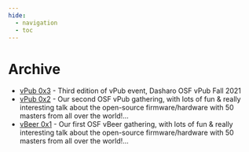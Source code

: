 ```yaml
---
hide:
  - navigation
  - toc
--- 
```


# Archive

* [vPub 0x3](archive/vpub-0x3.md) - Third edition of vPub event, Dasharo OSF
  vPub Fall 2021
* [vPub 0x2](archive/vpub-0x2.md) - Our second OSF vPub gathering, with lots of
  fun & really interesting talk about the open-source firmware/hardware with 50
  masters from all over the world!…
* [vBeer 0x1](archive/vbeer-0x1.md) - Our first OSF vBeer gathering, with lots
  of fun & really interesting talk about the open-source firmware/hardware with
  50 masters from all over the world!…
